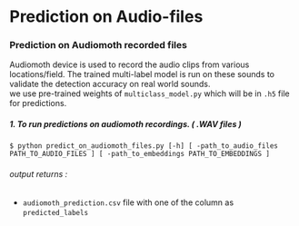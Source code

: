 # Prediction on Audio-files 

### Prediction on Audiomoth recorded files 

Audiomoth device is used to record the audio clips from various locations/field. The trained multi-label model is run on these sounds to validate the detection accuracy on real world sounds. 
<br>
we use pre-trained weights of ```multiclass_model.py``` which will be in ```.h5``` file for predictions.
<br>

##### 1. To run predictions on audiomoth recordings. ( .WAV files )

```
$ python predict_on_audiomoth_files.py [-h] [ -path_to_audio_files PATH_TO_AUDIO_FILES ] [ -path_to_embeddings PATH_TO_EMBEDDINGS ]
```
###### output returns :
- ```audiomoth_prediction.csv``` file with one of the column as ```predicted_labels```
